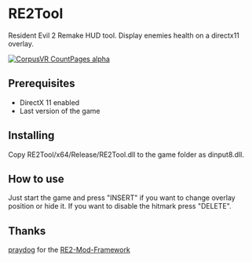 # RE2Tool

Resident Evil 2 Remake HUD tool. Display enemies health on a directx11 overlay.

[![CorpusVR CountPages alpha](https://github.com/gitDanilo/RE2Tool/blob/master/re2tool_demo.gif)](https://youtu.be/FdO5qsLrkPE)

## Prerequisites

- DirectX 11 enabled
- Last version of the game

## Installing

Copy RE2Tool/x64/Release/RE2Tool.dll to the game folder as dinput8.dll.

## How to use

Just start the game and press "INSERT" if you want to change overlay position or hide it. If you want to disable the hitmark press "DELETE".

## Thanks

[praydog](https://github.com/praydog) for the [RE2-Mod-Framework](https://github.com/praydog/RE2-Mod-Framework)
